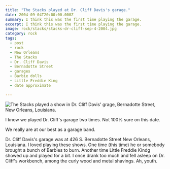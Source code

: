```yaml
---
title: "The Stacks played at Dr. Cliff Davis's garage."
date: 2004-09-04T20:00:00.000Z
summary: I think this was the first time playing the garage.
excerpt: I think this was the first time playing the garage.
image: rock/stacks/stacks-dr-cliff-sep-4-2004.jpg
category: rock
tags:
  - post
  - rock
  - New Orleans
  - The Stacks
  - Dr. Cliff Davis
  - Bernadotte Street
  - garages
  - Barbie dolls
  - Little Freddie King
  - date approximate

---
```


![The Stacks played a show in Dr. Cliff Davis' grage, Bernadotte Street, New Orleans, Louisiana.](/static/img/rock/stacks/stacks-dr-cliff-sep-4-2004.jpg)

I know we played Dr. Cliff's garage two times. Not 100% sure on this date.

We really are at our best as a garage band.

Dr. Cliff Davis's garage was at 426 S. Bernadotte Street New Orleans, Louisiana. I loved playing these shows. One time (this time) he or somebody brought a bunch of Barbies to burn. Another time Little Freddie Kindg showed up and played for a bit. I once drank too much and fell asleep on Dr. Cliff's workbench, among the curly wood and metal shavings. Ah, youth.
